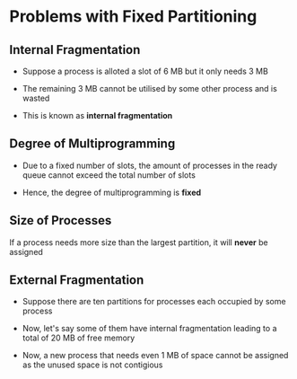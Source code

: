 # Problems with Fixed Partitioning

## Internal Fragmentation

- Suppose a process is alloted a slot of 6 MB but it only needs 3 MB

- The remaining 3 MB cannot be utilised by some other process and is wasted

- This is known as **internal fragmentation**

## Degree of Multiprogramming

- Due to a fixed number of slots, the amount of processes in the ready queue
cannot exceed the total number of slots

- Hence, the degree of multiprogramming is **fixed**

## Size of Processes

If a process needs more size than the largest partition, it will **never** be assigned

## External Fragmentation

- Suppose there are ten partitions for processes each occupied by some process

- Now, let's say some of them have internal fragmentation leading to a total of
20 MB of free memory

- Now, a new process that needs even 1 MB of space cannot be assigned as the unused
space is not contigious

